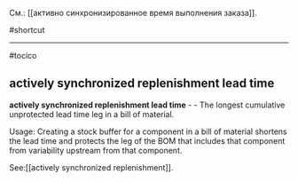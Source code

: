 См.: [[активно синхронизированное время выполнения заказа]].

#shortcut




<hr/>

#tocico

## actively synchronized replenishment lead time

<b>actively synchronized replenishment lead time</b> -  - The longest cumulative unprotected lead time leg in a bill of material. 


Usage: Creating a stock buffer for a component in a bill of material shortens the lead time and protects the leg of the BOM that includes that component from variability upstream from that component. 



See:[[actively synchronized replenishment]].
